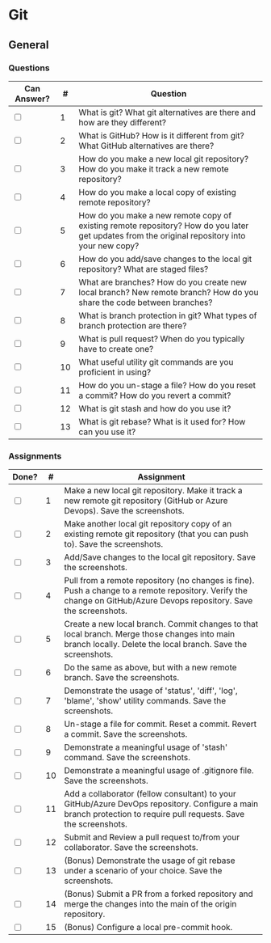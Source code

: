 # Git

## General

### Questions

| Can Answer? | # | Question |
| --- | --- | --- |
| <input type="checkbox"> | 1 | What is git? What git alternatives are there and how are they different? |
| <input type="checkbox"> | 2 | What is GitHub? How is it different from git? What GitHub alternatives are there? |
| <input type="checkbox"> | 3 | How do you make a new local git repository? How do you make it track a new remote repository? |
| <input type="checkbox"> | 4 | How do you make a local copy of existing remote repository? |
| <input type="checkbox"> | 5 | How do you make a new remote copy of existing remote repository? How do you later get updates from the original repository into your new copy? |
| <input type="checkbox"> | 6 | How do you add/save changes to the local git repository? What are staged files? |
| <input type="checkbox"> | 7 | What are branches? How do you create new local branch? New remote branch? How do you share the code between branches? |
| <input type="checkbox"> | 8 | What is branch protection in git? What types of branch protection are there? |
| <input type="checkbox"> | 9 | What is pull request? When do you typically have to create one? |
| <input type="checkbox"> | 10 | What useful utility git commands are you proficient in using? |
| <input type="checkbox"> | 11 | How do you un-stage a file? How do you reset a commit? How do you revert a commit? |
| <input type="checkbox"> | 12 | What is git stash and how do you use it? |
| <input type="checkbox"> | 13 | What is git rebase? What is it used for? How can you use it? |

### Assignments

| Done? | # | Assignment |
| --- | --- | --- |
| <input type="checkbox"> | 1 | Make a new local git repository. Make it track a new remote git repository (GitHub or Azure Devops). Save the screenshots. |
| <input type="checkbox"> | 2 | Make another local git repository copy of an existing remote git repository (that you can push to). Save the screenshots. |
| <input type="checkbox"> | 3 | Add/Save changes to the local git repository. Save the screenshots. |
| <input type="checkbox"> | 4 | Pull from a remote repository (no changes is fine). Push a change to a remote repository. Verify the change on GitHub/Azure Devops repository. Save the screenshots. |
| <input type="checkbox"> | 5 | Create a new local branch. Commit changes to that local branch. Merge those changes into main branch locally. Delete the local branch. Save the screenshots. |
| <input type="checkbox"> | 6 | Do the same as above, but with a new remote branch. Save the screenshots. |
| <input type="checkbox"> | 7 | Demonstrate the usage of 'status', 'diff', 'log', 'blame', 'show' utility commands. Save the screenshots. |
| <input type="checkbox"> | 8 | Un-stage a file for commit. Reset a commit. Revert a commit. Save the screenshots. |
| <input type="checkbox"> | 9 | Demonstrate a meaningful usage of 'stash' command. Save the screenshots. |
| <input type="checkbox"> | 10 | Demonstrate a meaningful usage of .gitignore file. Save the screenshots. |
| <input type="checkbox"> | 11 | Add a collaborator (fellow consultant) to your GitHub/Azure DevOps repository. Configure a main branch protection to require pull requests. Save the screenshots. |
| <input type="checkbox"> | 12 | Submit and Review a pull request to/from your collaborator. Save the screenshots. |
| <input type="checkbox"> | 13 | (Bonus) Demonstrate the usage of git rebase under a scenario of your choice. Save the screenshots. |
| <input type="checkbox"> | 14 | (Bonus) Submit a PR from a forked repository and merge the changes into the main of the origin repository. |
| <input type="checkbox"> | 15 | (Bonus) Configure a local pre-commit hook. |
